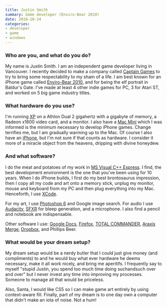 ```yaml
---
title: Justin Smith
summary: Game developer (Enviro-Bear 2010)
date: 2010-10-24
categories:
- developer
- game
- windows
---
```


### Who are you, and what do you do?

My name is Justin Smith. I am an independent game developer living in Vancouver. I recently decided to make a company called [Captain Games](http://www.captain-games.com/ "Justin's game company website.") to try to bring some respectability to my sham of a life. I am best known for an iPhone game called [Enviro-Bear 2010][enviro-bear-2010-ios], and for being the elf portrait in Baldur's Gate. I've made at least 4 other indie games for PC, 3 for Atari ST, and worked on 5 big game industry titles.

### What hardware do you use?

I'm running [XP][windows-xp] on a Athlon Dual 2 gigahertz with a gigabyte of memory, a Radeon x1600 video card, and a monitor. I also have a [Mac Mini][mac-mini] which I was informed is the minimum necessary to develop iPhone games. Change terrifies me, but I am gradually warming up to the Mac. Of course I also have an [iPhone][], but I'm not sure if that counts as hardware. I consider it more of a miracle object from the heavens, dripping with divine honeydew.

### And what software?

I do the meat and potatoes of my work in [MS Visual C++ Express][visual-studio-express]. I find, the best development environment is the one that you've been using for 10 years. When I do iPhone builds, I first do my best brontosaurus impression, then I copy all my code and art onto a memory stick, unplug my monitor, mouse and keyboard from my PC and then plug everything into my Mac. Henceforth, I use [XCode][].

For my art, I use [Photoshop 6][photoshop] and Google image search. For audio I use [Audacity][], [SFXR][] for bleep generation, and a microphone. I also find a pencil and notebook are indispensable.

Other software I use: [Google Docs][google-docs], [Firefox][], [TOTAL COMMANDER][total-commander], [Araxis Merge][merge], [Dropbox][], and Phillips Beer.

### What would be your dream setup?

My dream setup would be a nerdy butler that I could just give money (and compliments) to and he would buy what ever hardware he deems necessary, make it all work nicely, and bring me aperitifs. I frequently say to myself "stupid Justin, you spend too much time doing suchandsuch over and over" but I never invest any time into improving my processes. Someone to manage all that would be priceless.

Also, Santa, I would like CS5 so I can make game art entirely by using context-aware fill. Finally, part of my dream is to one day own a computer that didn't make an iota of noise. Not a hum!

[audacity]: https://sourceforge.net/projects/audacity/ "An open-source, cross-platform audio editor."
[dropbox]: https://www.dropbox.com/ "Online syncing and storage."
[enviro-bear-2010-ios]: http://www.enviro-bear.com/ "A game for the iPhone with a bear driving a car."
[firefox]: https://www.mozilla.org/en-US/firefox/new/ "A cross-platform open-source web browser."
[google-docs]: https://en.wikipedia.org/wiki/Google_Docs "A web-based office suite."
[iphone]: https://en.wikipedia.org/wiki/IPhone_(1st_generation) "A smartphone."
[mac-mini]: https://www.apple.com/mac-mini/ "A small desktop computer."
[merge]: https://www.araxis.com/merge/ "File diff and merging software for Windows."
[photoshop]: https://www.adobe.com/products/photoshop.html "A bitmap image editor."
[sfxr]: http://www.drpetter.se/project_sfxr.html "A sound generator for video games."
[total-commander]: http://www.ghisler.com/ "A file explorer replacement for Windows."
[visual-studio-express]: https://www.visualstudio.com/vs/visual-studio-express "An IDE for Windows."
[windows-xp]: https://en.wikipedia.org/wiki/Windows_XP "An operating system for x86 computers."
[xcode]: https://en.wikipedia.org/wiki/Xcode "An IDE for Mac developers."
